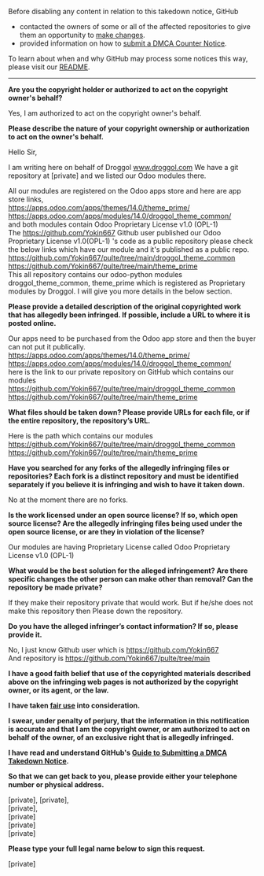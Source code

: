 Before disabling any content in relation to this takedown notice, GitHub
- contacted the owners of some or all of the affected repositories to give them an opportunity to [make changes](https://docs.github.com/en/github/site-policy/dmca-takedown-policy#a-how-does-this-actually-work).
- provided information on how to [submit a DMCA Counter Notice](https://docs.github.com/en/articles/guide-to-submitting-a-dmca-counter-notice).

To learn about when and why GitHub may process some notices this way, please visit our [README](https://github.com/github/dmca/blob/master/README.md).

---

**Are you the copyright holder or authorized to act on the copyright owner's behalf?**

Yes, I am authorized to act on the copyright owner's behalf.

**Please describe the nature of your copyright ownership or authorization to act on the owner's behalf.**

Hello Sir,

I am writing here on behalf of Droggol www.droggol.com
We have a git repository at [private] and we listed our Odoo modules there.

All our modules are registered on the Odoo apps store and here are app store links,  
https://apps.odoo.com/apps/themes/14.0/theme_prime/  
https://apps.odoo.com/apps/modules/14.0/droggol_theme_common/  
and both modules contain Odoo Proprietary License v1.0 (OPL-1)  
The https://github.com/Yokin667 Github user published our Odoo Proprietary License v1.0(OPL-1) 's code as a public repository please check the below links which have our module and it's published as a public repo.
https://github.com/Yokin667/pulte/tree/main/droggol_theme_common  
https://github.com/Yokin667/pulte/tree/main/theme_prime  
This all repository contains our odoo-python modules droggol_theme_common, theme_prime which is registered as Proprietary modules by Droggol. I will give you more details in the below section.

**Please provide a detailed description of the original copyrighted work that has allegedly been infringed. If possible, include a URL to where it is posted online.**

Our apps need to be purchased from the Odoo app store and then the buyer can not put it publically.  
https://apps.odoo.com/apps/themes/14.0/theme_prime/  
https://apps.odoo.com/apps/modules/14.0/droggol_theme_common/  
here is the link to our private repository on GitHub which contains our modules  
https://github.com/Yokin667/pulte/tree/main/droggol_theme_common  
https://github.com/Yokin667/pulte/tree/main/theme_prime

**What files should be taken down? Please provide URLs for each file, or if the entire repository, the repository’s URL.**

Here is the path which contains our modules  
https://github.com/Yokin667/pulte/tree/main/droggol_theme_common  
https://github.com/Yokin667/pulte/tree/main/theme_prime

**Have you searched for any forks of the allegedly infringing files or repositories? Each fork is a distinct repository and must be identified separately if you believe it is infringing and wish to have it taken down.**

No at the moment there are no forks.

**Is the work licensed under an open source license? If so, which open source license? Are the allegedly infringing files being used under the open source license, or are they in violation of the license?**

Our modules are having Proprietary License called Odoo Proprietary License v1.0 (OPL-1)

**What would be the best solution for the alleged infringement? Are there specific changes the other person can make other than removal? Can the repository be made private?**

If they make their repository private that would work.
But if he/she does not make this repository then Please down the repository.

**Do you have the alleged infringer’s contact information? If so, please provide it.**

No, I just know Github user which is https://github.com/Yokin667  
And repository is https://github.com/Yokin667/pulte/tree/main

**I have a good faith belief that use of the copyrighted materials described above on the infringing web pages is not authorized by the copyright owner, or its agent, or the law.**

**I have taken <a href="https://www.lumendatabase.org/topics/22">fair use</a> into consideration.**

**I swear, under penalty of perjury, that the information in this notification is accurate and that I am the copyright owner, or am authorized to act on behalf of the owner, of an exclusive right that is allegedly infringed.**

**I have read and understand GitHub's <a href="https://docs.github.com/articles/guide-to-submitting-a-dmca-takedown-notice/">Guide to Submitting a DMCA Takedown Notice</a>.**

**So that we can get back to you, please provide either your telephone number or physical address.**

[private], [private],  
[private],  
[private]  
[private]  
[private]

**Please type your full legal name below to sign this request.**

[private]

